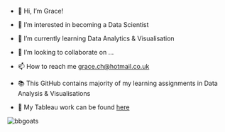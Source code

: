 - 👋 Hi, I’m Grace!
- 👀 I’m interested in becoming a Data Scientist <!-- - 📜 Data Analysis & Visualisations Certificate, University of Birmingham 2023 -->
- 🌱 I’m currently learning Data Analytics & Visualisation
- 💞️ I’m looking to collaborate on ...
- 📫 How to reach me grace.ch@hotmail.co.uk

- 📚 This GitHub contains majority of my learning assignments in Data Analysis & Visualisations
- 🧮 My Tableau work can be found [here](https://public.tableau.com/app/profile/grace.cheuk)
 
<!---
gw-sc/gw-sc is a ✨ special ✨ repository because its `README.md` (this file) appears on your GitHub profile.
You can click the Preview link to take a look at your changes.
--->

![bbgoats](https://user-images.githubusercontent.com/111397774/211230588-3a6fafb4-6c48-4c76-b014-a00c6d70eae9.jpeg)
